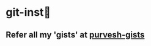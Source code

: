 # git-inst:bookmark_tabs:


## Refer all my 'gists' at [purvesh-gists](https://gist.github.com/purveshmakode24)
